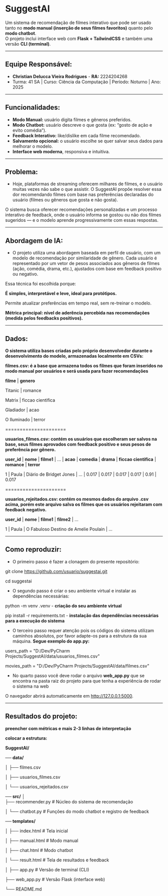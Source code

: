# SuggestAI

Um sistema de recomendação de filmes interativo que pode ser usado tanto no **modo manual (inserção de seus filmes favoritos)** quanto pelo **modo chatbot**.  
O projeto inclui interface web com **Flask + TailwindCSS** e também uma versão **CLI (terminal)**.

---
## Equipe Responsável:
- **Christian Delucca Vieira Rodrigues** - **RA:** 2224204268
- Turma: 41 SA | Curso: Ciência da Computação | Período: Noturno | Ano: 2025
---

## Funcionalidades:
- **Modo Manual:** usuário digita filmes e gêneros preferidos.  
- **Modo Chatbot:** usuário descreve o que gosta (ex: “gosto de ação e evito comédia”).  
- **Feedback Interativo:** like/dislike em cada filme recomendado.  
- **Salvamento opcional:** o usuário escolhe se quer salvar seus dados para melhorar o modelo.  
- **Interface web moderna**, responsiva e intuitiva.
---

## Problema:
- Hoje, plataformas de streaming oferecem milhares de filmes, e o usuário muitas vezes não sabe o que assistir.
O SuggestAI propõe resolver essa dor recomendando filmes com base nas preferências declaradas do usuário (filmes ou gêneros que gosta e não gosta).

O sistema busca oferecer recomendações personalizadas e um processo interativo de feedback, onde o usuário informa se gostou ou não dos filmes sugeridos —
e o modelo aprende progressivamente com essas respostas.

---

## Abordagem de IA:
- O projeto utiliza uma abordagem baseada em perfil de usuário, com um modelo de recomendação por similaridade de gênero.
Cada usuário é representado por um vetor de pesos associados aos gêneros de filmes (ação, comédia, drama, etc.), ajustados com base em feedback positivo ou negativo.

Essa técnica foi escolhida porque:

**É simples, interpretável e leve, ideal para protótipos.**

Permite atualizar preferências em tempo real, sem re-treinar o modelo.

**Métrica principal: nível de aderência percebida nas recomendações (medida pelos feedbacks positivos).**

---
## Dados:
**O sistema utiliza bases criadas pelo próprio desenvolvedor durante o desenvolvimento do modelo, armazenadas localmente em CSVs:**

**filmes.csv: é a base que armazena todos os filmes que foram inseridos no modo manual por usuários e será usada para fazer recomendações**

**filme** | **genero**

Titanic	| romance

Matrix | ficcao cientifica

Gladiador | acao

O Iluminado	| terror

=====================

**usuarios_filmes.csv: contém os usuários que escolheram ser salvos na base, seus filmes aprovados com feedback positivo e seus pesos de preferência por gênero.**

**user_id**	| **nome**	| **filme1**	| ...	| **acao**	| **comedia**	| **drama**	| **ficcao cientifica**	| **romance**	| **terror**

1	        | Paula	    | Diário de Bridget Jones	| ...	| 0.017	| 0.017	| 0.017	    | 0.017	                | 0.91	        | 0.017

=====================

**usuarios_rejeitados.csv: contém os mesmos dados do arquivo .csv acima, porém este arquivo salva os filmes que os usuários rejeitaram com feedback negativo.**

**user_id**	| **nome**	| **filme1**	| **filme2** | ...

1           | Paula     | O Fabuloso Destino de Amelie Poulain | ...

---

## Como reproduzir:
- O primeiro passo é fazer a clonagem do presente repositório: 

git clone https://github.com/usuario/suggestai.git

cd suggestai

- O segundo passo é criar o seu ambiente virtual e instalar as dependências necessárias:

python -m venv .venv  - **criação do seu ambiente virtual**

pip install -r requirements.txt - **instalação das dependências necessárias para a execução do sistema**

- O terceiro passo requer atenção pois os códigos do sistema utilizam caminhos absolutos, por favor adapte-os para a estrutura da sua máquina.
**Segue exemplo do app.py:**

users_path = "D:/Dev/PyCharm Projects/SuggestAI/data/usuarios_filmes.csv"

movies_path = "D:/Dev/PyCharm Projects/SuggestAI/data/filmes.csv"

- No quarto passo você deve rodar o arquivo **web_app.py** que se encontra na pasta raiz do projeto para que tenha a experiência de rodar o sistema na web

O navegador abrirá automaticamente em http://127.0.0.1:5000.

---

## Resultados do projeto:
**preencher com métricas e mais 2-3 linhas de interpretação**

**colocar a estrutura:**

**SuggestAI/**

**── data/**

│   ├── filmes.csv

│   ├── usuarios_filmes.csv

│   └── usuarios_rejeitados.csv

**── src/**
│   
├── recommender.py          # Núcleo do sistema de recomendação

│   └── chatbot.py              # Funções do modo chatbot e registro de feedback

**── templates/**

│   ├── index.html              # Tela inicial

│   ├── manual.html             # Modo manual

│   ├── chat.html               # Modo chatbot

│   └── result.html             # Tela de resultados e feedback

│
├── app.py                      # Versão de terminal (CLI)

├── web_app.py                  # Versão Flask (interface web)

└── README.md

